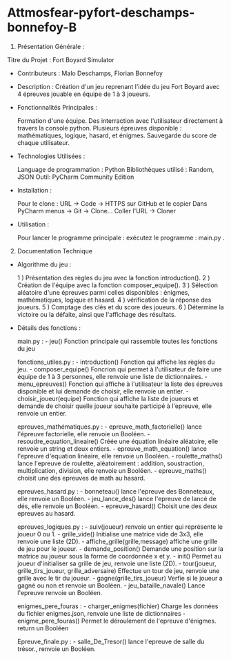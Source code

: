 # Attmosfear-pyfort-deschamps-bonnefoy-B

1. Présentation Générale :

Titre du Projet : Fort Boyard Simulator

- Contributeurs : Malo Deschamps, Florian Bonnefoy

- Description : Création d'un jeu reprenant l'idée du jeu Fort Boyard avec 4 épreuves jouable en équipe de 1 à 3 joueurs.

- Fonctionnalités Principales : 

    Formation d'une équipe.
    Des interraction avec l'utilisateur directement à travers la console python.
    Plusieurs épreuves disponible : mathématiques, logique, hasard, et énigmes.
    Sauvegarde du score de chaque utilisateur.


- Technologies Utilisées :

    Language de programmation : Python
    Bibliothèques utilisé : Random, JSON
    Outil: PyCharm Community Edition
    

- Installation :
    
  Pour le clone : URL -> Code -> HTTPS sur GitHub et le copier
  Dans PyCharm menus -> Git -> Clone...
  Coller l'URL -> Cloner

- Utilisation :

    Pour lancer le programme principale : exécutez le programme : main.py .

2. Documentation Technique

- Algorithme du jeu :

    1 ) Présentation des règles du jeu avec la fonction introduction().
    2 ) Création de l'équipe avec la fonction composer_equipe().
    3 ) Sélection aléatoire d'une épreuves parmi celles disponibles : énigmes, mathématiques, logique et hasard.
    4 ) vérification de la réponse des joueurs.
    5 ) Comptage des clés et du score des joueurs.
    6 ) Détermine la victoire ou la défaite, ainsi que l'affichage des résultats.

- Détails des fonctions :

    main.py :
      - jeu() Fonction principale qui rassemble toutes les fonctions du jeu
    
    fonctions_utiles.py :
      - introduction() Fonction qui affiche les règles du jeu.
      - composer_equipe() Foncrion qui permet à l'utilisateur de faire une équipe de 1 à 3 personnes, elle renvoie une liste de dictionnaires.
      - menu_epreuves() Fonction qui affiche à l'utilisateur la liste des épreuves disponible et lui demande de choisir, elle renvoie un entier.
      - choisir_joueur(equipe) Fonction qui affiche la liste de joueurs et demande de choisir quelle joueur souhaite participé à l'epreuve, elle renvoie un entier.

    epreuves_mathématiques.py :
      - epreuve_math_factorielle() lance l'épreuve factorielle, elle renvoie un Booléen.
      - resoudre_equation_lineaire() Créée une équation linéaire aléatoire, elle renvoie un string et deux entiers.
      - epreuve_math_equation() lance l'epreuve d'equation linéaire, elle renvoie un Booléen.
      - roulette_maths() lance l'epreuve de roulette, aléatoirement : addition, soustraction, multiplication, division, elle renvoie un Booléen.
      - epreuve_maths() choisit une des epreuves de math au hasard.

    epreuves_hasard.py :
      - bonneteau() lance l'epreuve des Bonneteaux, elle renvoie un Booléen.
      - jeu_lance_des() lance l'epreuve de lancé de dés, elle renvoie un Booléen.
      - epreuve_hasard() Choisit une des deux epreuves au hasard.

    epreuves_logiques.py :
      - suiv(joueur) renvoie un entier qui représente le joueur 0 ou 1.
      - grille_vide() Initialise une matrice vide de 3x3, elle renvoie une liste (2D).
      - affiche_grille(grille,message) affiche une grille de jeu pour le joueur.
      - demande_position() Demande une position sur la matrice au joueur sous la forme de coordonnée x et y.
      - init() Permet au joueur d'initialiser sa grille de jeu, renvoie une liste (2D).
      - tour(joueur, grille_tirs_joueur, grille_adversaire) Effectue un tour de jeu, renvoie une grille avec le tir du joueur.
      - gagne(grille_tirs_joueur) Verfie si le joueur a gagné ou non et renvoie un Booléen.
      - jeu_bataille_navale() Lance l'epreuve renvoie un Booléen.

    enigmes_pere_fouras :
      - charger_enigmes(fichier) Charge les données du fichier enigmes.json, renvoie une liste de dictionnaires
      - enigme_pere_fouras() Permet le déroulement de l'epreuve d'énigmes. return un Booléen

    Epreuve_finale.py :
      - salle_De_Tresor() lance l'epreuve de salle du trésor., renvoie un Booléen.


